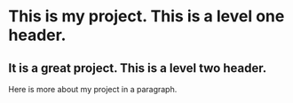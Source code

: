 # This is my project. This is a level one header.

## It is a great project. This is a level two header.

Here is more about my project in a paragraph.
